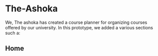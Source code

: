 # The-Ashoka
We, The ashoka has created a course planner for organizing courses offered by our university.
In this prototype, we added a various sections such a:

<h2>Home</h2>
